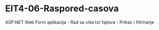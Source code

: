 # EIT4-06-Raspored-casova
ASP.NET Web Form aplikacija - Rad sa više txt fajlova - Prikaz i filtriranje
